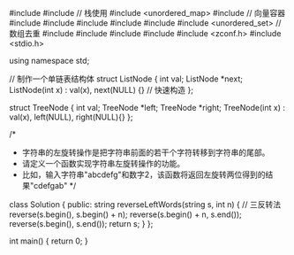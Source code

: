 #include <iostream>
#include <stack> // 栈使用
#include <unordered_map>
#include <vector> // 向量容器
#include <array>
#include <cctype>
#include <string>
#include<algorithm>
#include<sstream>
#include <unordered_set> // 数组去重
#include <numeric>
#include <queue>
#include <fstream>
#include <cstring>
#include <zconf.h>
#include <stdio.h>

using namespace std;




// 制作一个单链表结构体
struct ListNode {
    int val;
    ListNode *next;
    ListNode(int x) : val(x), next(NULL) {} // 快速构造
};

struct TreeNode {
    int val;
    TreeNode *left;
    TreeNode *right;
    TreeNode(int x) : val(x), left(NULL), right(NULL){}
};

/*
 * 字符串的左旋转操作是把字符串前面的若干个字符转移到字符串的尾部。
 * 请定义一个函数实现字符串左旋转操作的功能。
 * 比如，输入字符串"abcdefg"和数字2，该函数将返回左旋转两位得到的结果"cdefgab"
 */

class Solution {
public:
    string reverseLeftWords(string s, int n) {
        // 三反转法
        reverse(s.begin(), s.begin() + n);
        reverse(s.begin() + n, s.end());
        reverse(s.begin(), s.end());
        return s;
    }
};

int main() {
    return 0;
}
